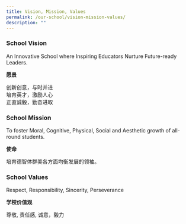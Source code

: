 ```yaml
---
title: Vision, Mission, Values
permalink: /our-school/vision-mission-values/
description: ""
---
```

### **School Vision**
An Innovative School where Inspiring Educators Nurture Future-ready Leaders.

**愿景**

创新创意，与时并进  
培育英才，激励人心  
正直诚毅，勤奋进取

### **School Mission**
To foster Moral, Cognitive, Physical, Social and Aesthetic growth of all-round students.

**使命 <br>**

培育德智体群美各方面均衡发展的领袖。

### **School Values**
Respect, Responsibility, Sincerity, Perseverance

**学校价值观**  

尊敬, 责任感, 诚意，毅力

[  
](https://www.ncps.moe.edu.sg/our-school/vision-mission-values/#top)